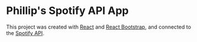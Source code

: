 # Phillip's Spotify API App

This project was created with [React](https://github.com/facebook/create-react-app) and [React Bootstrap](https://react-bootstrap.github.io/), and connected to the [Spotify API](https://developer.spotify.com/).